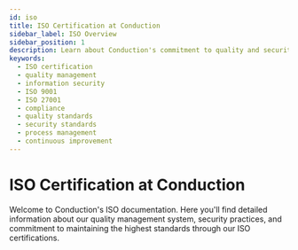 ```yaml
---
id: iso
title: ISO Certification at Conduction
sidebar_label: ISO Overview
sidebar_position: 1
description: Learn about Conduction's commitment to quality and security through our ISO certifications and quality management system
keywords:
  - ISO certification
  - quality management
  - information security
  - ISO 9001
  - ISO 27001
  - compliance
  - quality standards
  - security standards
  - process management
  - continuous improvement
---
```


# ISO Certification at Conduction

Welcome to Conduction's ISO documentation. Here you'll find detailed information about our quality management system, security practices, and commitment to maintaining the highest standards through our ISO certifications.